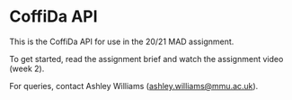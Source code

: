 # CoffiDa API

This is the CoffiDa API for use in the 20/21 MAD assignment.

To get started, read the assignment brief and watch the assignment video (week 2).

For queries, contact Ashley Williams (ashley.williams@mmu.ac.uk).
